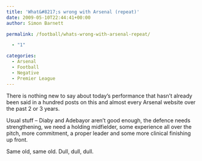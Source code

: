 ```yaml
---
title: 'What&#8217;s wrong with Arsenal (repeat)'
date: 2009-05-10T22:44:41+00:00
author: Simon Barnett

permalink: /football/whats-wrong-with-arsenal-repeat/

  - "1"

categories:
  - Arsenal
  - Football
  - Negative
  - Premier League
---
```

There is nothing new to say about today&#8217;s performance that hasn&#8217;t already been said in a hundred posts on this and almost every Arsenal website over the past 2 or 3 years.

Usual stuff &#8211; Diaby and Adebayor aren&#8217;t good enough, the defence needs strengthening, we need a holding midfielder, some experience all over the pitch, more commitment, a proper leader and some more clinical finishing up front.

Same old, same old. Dull, dull, dull.

